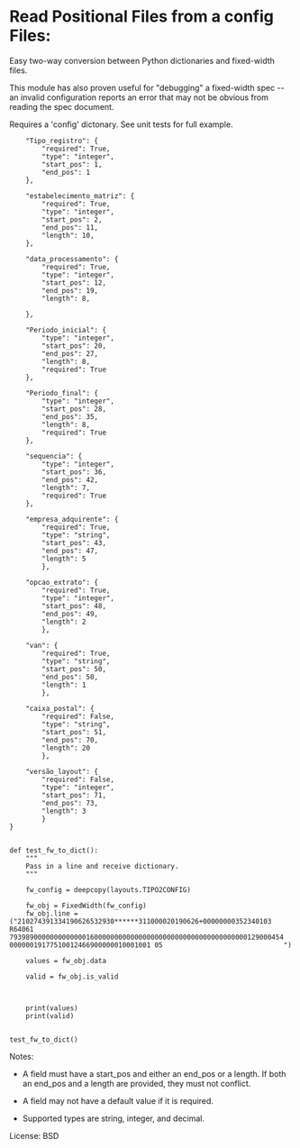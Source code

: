 # Read Positional Files from a config Files:

Easy two-way conversion between Python dictionaries and fixed-width files.

This module has also proven useful for "debugging" a fixed-width spec -- an invalid configuration reports an error that may not be obvious from reading the spec document.

Requires a 'config' dictonary. See unit tests for full example.


```CONFIG SAMPLE = {
    "Tipo_registro": {
        "required": True,
        "type": "integer",
        "start_pos": 1,
        "end_pos": 1
    },

    "estabelecimento_matriz": {
        "required": True,
        "type": "integer",
        "start_pos": 2,
        "end_pos": 11,
        "length": 10,
    },

    "data_processamento": {
        "required": True,
        "type": "integer",
        "start_pos": 12,
        "end_pos": 19,
        "length": 8,

    },

    "Periodo_inicial": {
        "type": "integer",
        "start_pos": 20,
        "end_pos": 27,
        "length": 8,
        "required": True
    },

    "Periodo_final": {
        "type": "integer",
        "start_pos": 28,
        "end_pos": 35,
        "length": 8,
        "required": True
    },

    "sequencia": {
        "type": "integer",
        "start_pos": 36,
        "end_pos": 42,
        "length": 7,
        "required": True
    },

    "empresa_adquirente": {
        "required": True,
        "type": "string",
        "start_pos": 43,
        "end_pos": 47,
        "length": 5
        },

    "opcao_extrato": {
        "required": True,
        "type": "integer",
        "start_pos": 48,
        "end_pos": 49,
        "length": 2
        },

    "van": {
        "required": True,
        "type": "string",
        "start_pos": 50,
        "end_pos": 50,
        "length": 1
        },

    "caixa_postal": {
        "required": False,
        "type": "string",
        "start_pos": 51,
        "end_pos": 70,
        "length": 20
        },

    "versão_layout": {
        "required": False,
        "type": "integer",
        "start_pos": 71,
        "end_pos": 73,
        "length": 3
        }
}


def test_fw_to_dict():
    """
    Pass in a line and receive dictionary.
    """

    fw_config = deepcopy(layouts.TIPO2CONFIG)

    fw_obj = FixedWidth(fw_config)
    fw_obj.line = ("210274391334190626532930******311000020190626+00000000352340103   R64061                    79398900000000000001600000000000000000000000000000000000000129000454                      00000019177510012466900000010001001 05                              ")

    values = fw_obj.data

    valid = fw_obj.is_valid



    print(values)
    print(valid)


test_fw_to_dict()
```

Notes:

- A field must have a start_pos and either an end_pos or a length. If both an end_pos and a length are provided, they must not conflict.

- A field may not have a default value if it is required.

- Supported types are string, integer, and decimal.

License: BSD